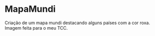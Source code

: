 # MapaMundi
Criação de um mapa mundi destacando alguns países com a cor roxa. Imagem feita para o meu TCC.
